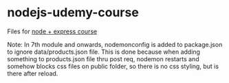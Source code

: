 # nodejs-udemy-course
Files for [node + express course](https://www.udemy.com/course/nodejs-the-complete-guide/)

Note:
In 7th module and onwards, nodemonconfig is added to package.json to ignore data/products.json file. This is done because when adding something to products.json file thru post req, nodemon restarts and somehow blocks css files on public folder, so there is no css styling, but is there after reload.
